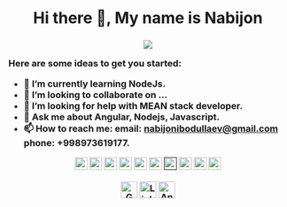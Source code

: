 <h1 align="center">
   Hi there 👋, My name is Nabijon
   <h3>

<p align="center"> 
   <a href="https://git.io/typing-svg"><img src="https://readme-typing-svg.herokuapp.com?font=Patua+One&color=FF6F61&size=35&width=445&height=70&lines=I+'m++Frontend+Developer;I+'+m++Web+Developer;I+'+m+MEAN+stack+Developer"></a>
</p>
      
Here are some ideas to get you started:

- 🌱 I’m currently learning NodeJs.
- 👯 I’m looking to collaborate on ...
- 🤔 I’m looking for help with MEAN stack developer.
- 💬 Ask me about Angular, Nodejs, Javascript.
- 📫 How to reach me: email: nabijonibodullaev@gmail.com phone: +998973619177.

<p align="center">
    <a href="#"><img alt="HTML" height="23" src="https://img.shields.io/badge/Html-00979D?logo=html&logoColor=orange"></a>
    <a href="#"><img alt="css" height="23" src="https://img.shields.io/badge/-Css-E8E8E8?logo=css&logoColor=black"></a>
    <a href="#"><img alt="Bootstrap" height="23" src="https://img.shields.io/badge/Bootstrap-7952B3.svg?logo=bootstrap&logoColor=blue"></a>
    <a href="#"><img alt="sass" height="23" src="https://img.shields.io/badge/Sass-20232e.svg?logo=sass&logoColor=orange"></a>
    <a href="#"><img alt="less" height="23" src="https://img.shields.io/badge/Less-404d59.svg?logo=less&logoColor=orange"></a>
    <a href="#"><img alt="javascript" height="23" src="https://img.shields.io/badge/Javascript-02569B.svg?logo=javascript&logoColor=yellow"></a>
    <a href=""> <img alt="TypeScript" height="23" src="https://img.shields.io/badge/TypeScript-007ACC.svg?logo=typescript&logoColor=white"></a>     
    <a href="#"><img alt="Angular" height="23" src="https://img.shields.io/badge/Angular-D00000.svg?logo=angular&logoColor=black"></a>
    <a href="#"><img alt="GitHub Actions" height="23" src="https://img.shields.io/badge/GitHub%20Actions-2671E5.svg?logo=github%20actions&logoColor=white"></a>
    <a href="#"><img alt="Git" height="23" src="https://img.shields.io/badge/Git-D00000.svg?logo=git&logoColor=white"></a>
   
</p>
       <p align="center">
  <a href="mailto:ibodullayevnabijon5@gmail.com"><img alt="Gmail" height="30" src="https://img.shields.io/badge/-Gmail-c14438?style=flat&logo=Gmail&logoColor=white"></a>
    <a href="https://www.linkedin.com/in/nabijon-ibodullayev-76643b204/"> <img alt="Linkedin" height="30" src="https://img.shields.io/badge/-Linkedin-0072b1?style=flat&logo=Linkedin&logoColor=white"></a>     
    <a href="https://t.me/Nabijon_Ibodullayev"><img alt="Angular" height="30" src="https://img.shields.io/badge/-Telegram-0088CC?style=flat&logo=Telegram&logoColor=white"></a>
  </p>
      
   
